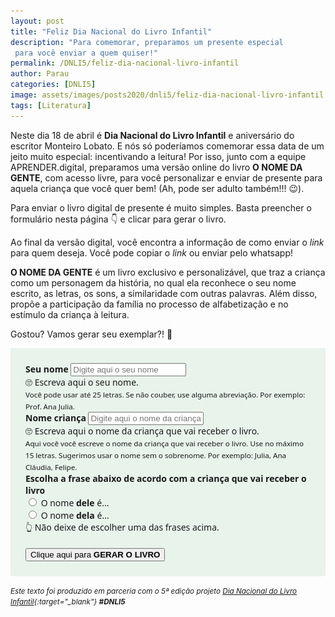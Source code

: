 ```yaml
---
layout: post
title: "Feliz Dia Nacional do Livro Infantil"
description: "Para comemorar, preparamos um presente especial
 para você enviar a quem quiser!"
permalink: /DNLI5/feliz-dia-nacional-livro-infantil
author: Parau
categories: [DNLI5]
image: assets/images/posts2020/dnli5/feliz-dia-nacional-livro-infantil.jpg
tags: [Literatura]
---
```


<style>
.onomegente {float: right; width: 45%;}
.amazon {float: right; width: 25%; margin-left: 10px; margin-top: 10px; box-shadow: 0 4px 8px 0 rgba(0, 0, 0, 0.2), 0 6px 20px 0 rgba(0, 0, 0, 0.19);}
.bruxa {float: right; width: 25%;}
.kindle {float: right; width: 35%; padding:10px;}
.d5a10 {
  font-family: 'Crafty Girls', cursive;
  color:gray;
  font-weight: bold;
}
figure {
  margin: 0rem;
}
figcaption {
display: block;
position: relative;
top:-30px;
font-style: italic;
text-align: center;
}
@media (min-width: 576px) {
  .bd-example {
      position: relative;
      padding: 1.5rem;
      /*margin-right: 0;
      margin-left: 0;*/
      border-width: .2rem;
      /*border: solid #f7f7f9;*/
      background-color: #e8f3ec;
  }
}
@media (max-width: 575px) {
  .bd-example {
      position: relative;
      padding: 0.5rem;
      /*margin-right: 0;
      margin-left: 0;*/
      background-color: #e8f3ec;
  }
}
.loading{
  background-image : url('/assets/images/loading02.gif');  
  background-repeat:no-repeat;
  background-size: contain;
}
.center {
  /*display: block;
  margin-left: auto;
  margin-right: auto;*/
  width: 40px;
  margin-bottom: 0;
}
</style>
Neste dia 18 de abril é **Dia Nacional do Livro Infantil** e aniversário do escritor Monteiro Lobato. E nós só poderíamos comemorar essa data de um jeito muito especial: incentivando a leitura! Por isso, junto com a equipe APRENDER.digital, preparamos uma versão online do livro **O NOME DA GENTE**, com acesso livre, para você personalizar e enviar de presente para aquela criança que você quer bem! (Ah, pode ser adulto também!!! 😉).

Para enviar o livro digital de presente é muito simples. Basta preencher o formulário nesta página 👇 e clicar para gerar o livro.

Ao final da versão digital, você encontra a informação de como enviar o *link* para quem deseja. Você pode copiar o *link* ou enviar pelo whatsapp!

**O NOME DA GENTE** é um livro exclusivo e personalizável, que traz a criança como um personagem da história, no qual ela reconhece o seu nome escrito, as letras, os sons, a similaridade com outras palavras. Além disso, propõe a participação da família no processo de alfabetização e no estímulo da criança à leitura.

Gostou? Vamos gerar seu exemplar?! 🎁

<div class="bd-example" style="font-family:'Segoe UI', 'Helvetica Neue', 'Arial'">
      <form id="formLivro" name="formLivro" target="_blank" class="needs-validation" novalidate action="https://livros.aprender.digital/DNLI5/ONomeDaGente.html#book/page/1" method="GET">
        <div class="form-group">
          <label for="de"><b>Seu nome</b></label>
          <input type="de" class="form-control form-control-lg" placeholder="Digite aqui o seu nome" maxlength="25" required
              id="formde" name="de">
          <div class="invalid-feedback">
            🙄 Escreva aqui o seu nome.
          </div>
          <small id="nomeProfHelp" class="form-text text-muted">
            Você pode usar até 25 letras. Se não couber, use alguma abreviação. Por exemplo: Prof. Ana Julia.
          </small>
        </div>
        <div class="form-group">
          <label for="nome">
            <b>Nome criança</b>
          </label>
          <input type="nome" class="form-control form-control-lg" placeholder="Digite aqui o nome da criança" maxlength="15" required id="formNome" name="nome" onkeyup="DefineNome(this)">
          <div class="invalid-feedback">
              🙄 Escreva aqui o nome da criança que vai receber o livro.
          </div>
          <small id="nomeHelp" class="form-text text-muted">
            Aqui você você escreve o nome da criança que vai receber o livro. 
            Use no m&aacute;ximo 15 letras.
            Sugerimos usar o nome sem o sobrenome. Por exemplo: Julia, Ana Cl&aacute;udia, Felipe.
          </small>
        </div>
        <div class="form-group">
          <label for="frase"><b>Escolha a frase abaixo de acordo com a criança que vai receber o livro</b></label>
          <div class="custom-control custom-radio form-control-lg">
            <input type="radio" class="custom-control-input" id="dele" name="deleDela" value="dele" required>
            <label id="deleLabel" class="custom-control-label" for="dele">
              O nome <b>dele</b> é...</label>
          </div>
          <div class="custom-control custom-radio form-control-lg">
            <input type="radio" class="custom-control-input" id="dela" name="deleDela" value="dela" required>
            <label id="delaLabel" class="custom-control-label" for="dela">
              O nome <b>dela</b> é...</label>
              <div class="invalid-feedback">
                👆 Não deixe de escolher uma das frases acima.
              </div>
          </div>
        </div>
        <br />
        <button name="enviar" style="display: none;" type="submit"></button>
        <button id="botaoGerarLivro" type="button" onclick="callGerar()" class="heart btn btn-success btn-block mt-2">Clique aqui para <b>GERAR O LIVRO</b></button>
      </form>
</div>
<script>
  function DefineNome(input) {
      document.getElementById("deleLabel").innerHTML = "O nome <b>dele</b> é " + input.value + ".";
      document.getElementById("delaLabel").innerHTML = "O nome <b>dela</b> é " + input.value + ".";
  }
  (function() {
    'use strict';
    window.addEventListener('load', function() {
      // Fetch all the forms we want to apply custom Bootstrap validation styles to
      var forms = document.getElementsByClassName('needs-validation');
      // Loop over them and prevent submission
      var validation = Array.prototype.filter.call(forms, function(form) {
        form.addEventListener('submit', function(event) {
          if (form.checkValidity() === false) {
            event.preventDefault();
            event.stopPropagation();
          }
          else {
            //alert("navegar");
            //event.preventDefault();
            //event.stopPropagation();
            //window.location.href = 'livro-gerar.html';
          }
          form.classList.add('was-validated');
        }, false);
      });
    }, false);
  })();

  function callGerar() {
   if (document.formLivro.checkValidity()) {
     document.getElementById("botaoGerarLivro").disabled = true;
     document.getElementById("botaoGerarLivro").innerHTML = 'Gerando o livro... <img class="center" src="/assets/images/loading03.gif"> Uma nova janela será aberta!';
     setTimeout(callSubmit, 4000);
   } else {
     document.formLivro.enviar.click();
   }
  }
  function callSubmit() {
     document.getElementById("botaoGerarLivro").disabled = false;
     document.getElementById("botaoGerarLivro").innerHTML = 'Clique aqui para <b>GERAR O LIVRO</b>';
    document.formLivro.enviar.click();
  }
</script>


<small><i>Este texto foi produzido em parceria com o 5ª edição projeto [Dia Nacional do Livro Infantil](https://dnli.aprender.digital){:target="\_blank"} **#DNLI5**</i></small>
